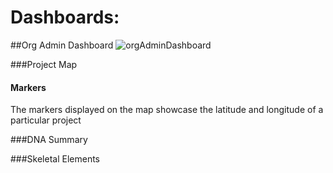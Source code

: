 # Dashboards:


##Org Admin Dashboard
![orgAdminDashboard](images/dashboard/orgAdminDashboard.PNG)


###Project Map
#### Markers
The markers displayed on the map showcase the latitude and longitude of a particular project

###DNA Summary

###Skeletal Elements

